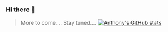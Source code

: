 ### Hi there 👋
> More to come....
> Stay tuned....
>[![Anthony's GitHub stats](https://github-readme-stats.vercel.app/api?username=ChitownCoder)](https://github.com/ChitownCoder/github-readme-stats)




<!--
**ChitownCoder/ChitownCoder** is a ✨ _special_ ✨ repository because its `README.md` (this file) appears on your GitHub profile.

Here are some ideas to get you started:

- 🔭 I’m currently working on ...
- 🌱 I’m currently learning ...
- 👯 I’m looking to collaborate on ...
- 🤔 I’m looking for help with ...
- 💬 Ask me about ...
- 📫 How to reach me: ...
- 😄 Pronouns: ...
- ⚡ Fun fact: ...
-->
